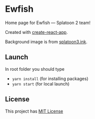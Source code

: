 # Ewfish

Home page for Ewfish — Splatoon 2 team!

Created with [create-react-app](https://github.com/facebook/create-react-app).

Background image is from [splatoon3.ink](https://github.com/misenhower/splatoon3.ink).

## Launch
In root folder you should type
- `yarn install` (for installing packages)
- `yarn start` (for local launch)

## License
This project has [MIT License](https://opensource.org/licenses/MIT)